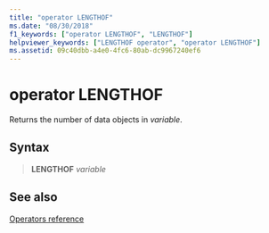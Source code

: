```yaml
---
title: "operator LENGTHOF"
ms.date: "08/30/2018"
f1_keywords: ["operator LENGTHOF", "LENGTHOF"]
helpviewer_keywords: ["LENGTHOF operator", "operator LENGTHOF"]
ms.assetid: 09c40dbb-a4e0-4fc6-80ab-dc9967240ef6
---
```

# operator LENGTHOF

Returns the number of data objects in *variable*.

## Syntax

> **LENGTHOF** *variable*

## See also

[Operators reference](operators-reference.md)
